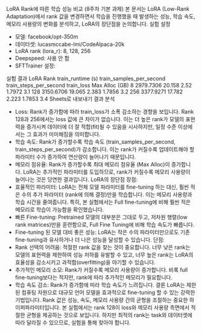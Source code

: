 LoRA Rank에 따른 학습 성능 비교 (8주차 기본 과제)
본 문서는 LoRA (Low-Rank Adaptation)에서 rank 값을 변경하면서 학습을 진행했을 때 발생하는 성능, 학습 속도, 메모리 사용량의 변화를 분석하고, LoRA의 장단점을 논의합니다.
실험 설정
* 모델: facebook/opt-350m
* 데이터셋: lucasmccabe-lmi/CodeAlpaca-20k
* LoRA rank (lora_r): 8, 128, 256
* Deepspeed: 사용 안 함
* SFTTrainer 설정:

실험 결과
LoRA Rank	train_runtime (s)	train_samples_per_second	train_steps_per_second	train_loss	Max Alloc (GB)
8	2979.7306	20.158	2.52	1.7972	3.1
128	3150.6706	19.065	2.383	1.7856	3.2
256	3377.9271	17.782	2.223	1.7853	3.4
Sheets로 내보내기
결과 분석
* Loss: Rank가 증가함에 따라 train_loss가 소폭 감소하는 경향을 보입니다. Rank 128과 256에서는 loss 값에 큰 차이가 없습니다. 이는 더 높은 rank가 모델의 표현력을 증가시켜 데이터에 더 잘 적합(fit)될 수 있음을 시사하지만, 일정 수준 이상에서는 그 효과가 미미해짐을 의미합니다.
* 학습 속도: Rank가 증가할수록 학습 속도 (train_samples_per_second, train_steps_per_second)가 감소합니다. 이는 rank가 커질수록 업데이트해야 할 파라미터 수가 증가하여 연산량이 늘어나기 때문입니다.
* 메모리 점유율: Rank가 증가할수록 최대 메모리 점유율 (Max Alloc)이 증가합니다. LoRA는 추가적인 파라미터를 도입하므로, rank가 커질수록 메모리 사용량이 늘어나는 것은 당연한 결과입니다.
LoRA의 장단점
장점:
* 효율적인 파라미터: LoRA는 전체 모델 파라미터를 fine-tuning 하는 대신, 훨씬 적은 수의 추가 파라미터 (rank에 의해 결정)만을 학습합니다. 이는 메모리 사용량과 학습 시간을 줄여줍니다. 특히, 본 실험에서는 Full fine-tuning에 비해 훨씬 적은 메모리로 학습이 가능함을 확인했습니다.
* 빠른 Fine-tuning: Pretrained 모델의 대부분은 그대로 두고, 저차원 행렬(low rank matrices)만을 훈련함으로, Full Fine Tuning에 비해 학습 속도가 빠릅니다.
* Fine-tuning 된 모델 대비 좋은 성능: LoRA는 작은 수의 파라미터만으로도 기존 fine-tuning과 유사하거나 더 나은 성능을 달성할 수 있습니다.
단점:
* Rank 선택의 어려움: 적절한 rank 값을 찾는 것이 중요합니다. 너무 낮은 rank는 모델의 표현력을 제한하여 성능 저하를 유발할 수 있고, 너무 높은 rank는 LoRA의 효율성을 감소시키고 과적합(overfitting)을 야기할 수 있습니다.
* 추가적인 메모리 소모: Rank가 커질수록 메모리 사용량이 증가합니다. 비록 full fine-tuning보다는 적지만, rank에 따라 추가적인 메모리가 필요합니다.
* 학습 속도 감소: Rank가 증가함에 따라 학습 속도가 느려집니다.
결론
LoRA는 제한된 컴퓨팅 자원으로 대규모 언어 모델을 효과적으로 fine-tuning 할 수 있는 강력한 기법입니다. Rank 값은 성능, 속도, 메모리 사용량 간의 균형을 조절하는 중요한 하이퍼파라미터입니다. 본 실험에서는 rank 128이 loss와 메모리 사용량 측면에서 적절한 균형을 제공하는 것으로 보입니다. 하지만 최적의 rank는 task와 데이터셋에 따라 달라질 수 있으므로, 실험을 통해 찾아야 합니다.

